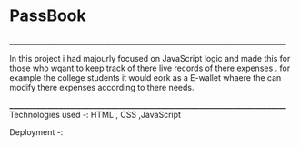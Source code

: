# PassBook
**_________________________________________________________________________**


In this project i had majourly focused on JavaScript logic and made this for those who wqant to keep track of there live records of there expenses .
for example the college students it would eork as a E-wallet whaere the can modify there expenses according to there needs.


**_________________________________________________________________________**
Technologies used 
-: HTML , CSS ,JavaScript

Deployment
-: 
